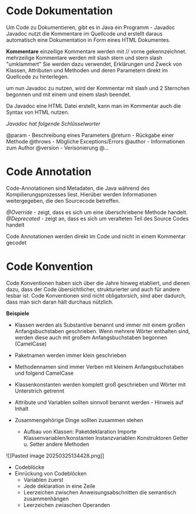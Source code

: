 # Code Dokumentation

Um Code zu Dokumentieren, gibt es in Java ein Programm - Javadoc
Javadoc nutzt die Kommentare im Quellcode und erstellt daraus automatisch eine Dokumentation in Form eines HTML Dokumentes. 

**Kommentare**
einzeilige Kommentare werden mit // vorne gekennzeichnet. 
mehrzeilige Kommentare werden mit slash stern und stern slash "umklammert" 
Sie werden dazu verwendet, Erklärungen und Zweck von Klassen, Attributen und Methoden und deren Parametern direkt im Quellcode zu hinterlegen. 

um nun Javadoc zu nutzen, wird der Kommentar mit slash und 2 Sternchen begonnen und mit einem und einem slash beendet. 

Da Javadoc eine HTML Datei erstellt, kann man im Kommentar auch die Syntax von HTML nutzen. 

*Javadoc hat folgende Schlüsselworter*

@param - Beschreibung eines Parameters
@return - Rückgabe einer Methode
@throws - Mögliche Exceptions/Errors
@author - Informationen zum Author
@version - Verisonierung
@...

# Code Annotation

Code-Annotationen sind Metadaten, die Java während des Kompilierungsprozesses liest.
Hierüber werden Informationen weitergegeben, die den Sourcecode betreffen. 

*@Override* - zeigt, dass es sich um eine überschriebene Methode handelt. 
*@Deprecated* - zeigt an, dass es sich um veralteten Teil des Source Codes handelt

Code Annotationen werden direkt im Code und nicht in einem Kommentar gecodet
# Code Konvention

Code Konventionen haben sich über die Jahre hinweg etabliert, und dienen dazu, dass der Code übersichtlicher, strukturierter und auch für andere lesbar ist. Code Konventionen sind nicht obligatorsich, sind aber dadurch, dass man sich daran hält durchaus nützlich. 

**Beispiele**

- Klassen werden als Substantive benannt und immer mit einem großen Anfangsbuchstaben geschrieben. Wenn mehrere Wörter enthalten sind, werden diese auch mit großem Anfangsbuchstaben begonnen (CamelCase)

- Paketnamen werden immer klein geschrieben

- Methodennamen sind immer Verben mit kleinem Anfangsbuchstaben und folgend CamelCase

- Klassenkonstanten werden komplett  groß geschrieben und Wörter mit Unterstrich getrennt

- Attribute und Variablen sollten sinnvoll benannt werden - Hinweis auf Inhalt

- Zusammengehörige Dinge sollten zusammen stehen 
	- Aufbau von Klassen:
		  Paketdeklaration
		  Importe
		  Klassenvariablen/konstanten
		  Instanzvariablen
		  Konstruktoren
		  Getter u. Setter
		  andere  Methoden

![[Pasted image 20250325134428.png]]

- Codeblöcke
- Einrückung von Codeblöcken
	- Variablen zuerst
	- Jede deklaration in eine Zeile
	- Leerzeichen zwischen Anweisungsabschnitten die semantisch zusammenhängen
	- Leerzeichen zwiaschen Operanden

